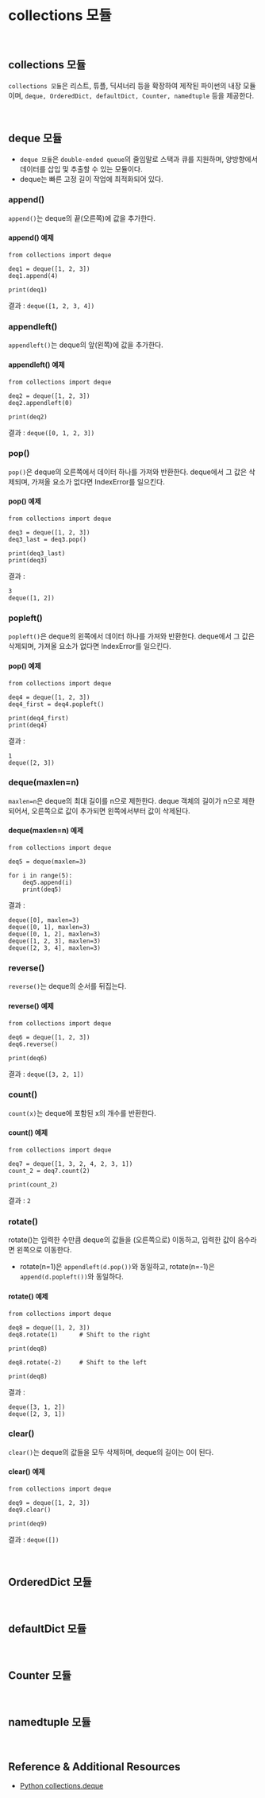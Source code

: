 # collections 모듈

<br>

## collections 모듈
`collections 모듈`은 리스트, 튜플, 딕셔너리 등을 확장하여 제작된 파이썬의 내장 모듈이며, `deque, OrderedDict, defaultDict, Counter, namedtuple` 등을 제공한다.

<br>

## deque 모듈
* `deque 모듈`은 `double-ended queue`의 줄임말로 스택과 큐를 지원하며, 양방향에서 데이터를 삽입 및 추출할 수 있는 모듈이다.  
* deque는 빠른 고정 길이 작업에 최적화되어 있다.  

### append()
`append()`는 deque의 끝(오른쪽)에 값을 추가한다.  

#### append() 예제
```
from collections import deque

deq1 = deque([1, 2, 3])
deq1.append(4)

print(deq1)
```
결과 : `deque([1, 2, 3, 4])`

### appendleft()
`appendleft()`는 deque의 앞(왼쪽)에 값을 추가한다.  

#### appendleft() 예제
```
from collections import deque

deq2 = deque([1, 2, 3])
deq2.appendleft(0)

print(deq2)
```
결과 : `deque([0, 1, 2, 3])`

### pop()
`pop()`은 deque의 오른쪽에서 데이터 하나를 가져와 반환한다. deque에서 그 값은 삭제되며, 가져올 요소가 없다면 IndexError를 일으킨다.  

#### pop() 예제
```
from collections import deque

deq3 = deque([1, 2, 3])
deq3_last = deq3.pop()

print(deq3_last)
print(deq3)
```
결과 : 
```
3
deque([1, 2])
```

### popleft()
`popleft()`은 deque의 왼쪽에서 데이터 하나를 가져와 반환한다. deque에서 그 값은 삭제되며, 가져올 요소가 없다면 IndexError를 일으킨다.  

#### pop() 예제
```
from collections import deque

deq4 = deque([1, 2, 3])
deq4_first = deq4.popleft()

print(deq4_first)
print(deq4)
```
결과 : 
```
1
deque([2, 3])
```

### deque(maxlen=n)
`maxlen=n`은 deque의 최대 길이를 n으로 제한한다. deque 객체의 길이가 n으로 제한되어서, 오른쪽으로 값이 추가되면 왼쪽에서부터 값이 삭제된다.  

#### deque(maxlen=n) 예제
```
from collections import deque

deq5 = deque(maxlen=3)

for i in range(5):
    deq5.append(i)
    print(deq5)
```
결과 : 
```
deque([0], maxlen=3)
deque([0, 1], maxlen=3)
deque([0, 1, 2], maxlen=3)
deque([1, 2, 3], maxlen=3)
deque([2, 3, 4], maxlen=3)
```

### reverse()
`reverse()`는 deque의 순서를 뒤집는다.  

#### reverse() 예제
```
from collections import deque

deq6 = deque([1, 2, 3])
deq6.reverse()

print(deq6)
```
결과 : `deque([3, 2, 1])`

### count()
`count(x)`는 deque에 포함된 x의 개수를 반환한다.

#### count() 예제
```
from collections import deque

deq7 = deque([1, 3, 2, 4, 2, 3, 1])
count_2 = deq7.count(2)

print(count_2)
```
결과 : `2`

### rotate()
rotate()는 입력한 수만큼 deque의 값들을 (오른쪽으로) 이동하고, 입력한 값이 음수라면 왼쪽으로 이동한다.  
* rotate(n=1)은 `appendleft(d.pop())`와 동일하고, rotate(n=-1)은 `append(d.popleft())`와 동일하다. 

#### rotate() 예제
```
from collections import deque

deq8 = deque([1, 2, 3])
deq8.rotate(1)      # Shift to the right

print(deq8)

deq8.rotate(-2)     # Shift to the left

print(deq8)
```
결과 : 
```
deque([3, 1, 2])
deque([2, 3, 1])
```

### clear()
`clear()`는 deque의 값들을 모두 삭제하며, deque의 길이는 0이 된다.  

#### clear() 예제
```
from collections import deque

deq9 = deque([1, 2, 3])
deq9.clear()

print(deq9)
```
결과 : `deque([])`

<br>

## OrderedDict 모듈

<br>

## defaultDict 모듈

<br>

## Counter 모듈

<br>

## namedtuple 모듈

<br>

## Reference & Additional Resources
* [Python collections.deque](http://codetorial.net/python/collections_deque.html)


